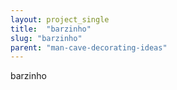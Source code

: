 ```yaml
---
layout: project_single
title:  "barzinho"
slug: "barzinho"
parent: "man-cave-decorating-ideas"
---
```

barzinho